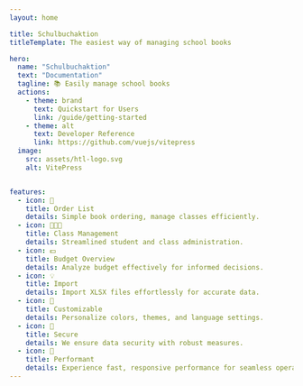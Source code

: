 ```yaml
---
layout: home

title: Schulbuchaktion
titleTemplate: The easiest way of managing school books

hero:
  name: "Schulbuchaktion"
  text: "Documentation"
  tagline: 📚 Easily manage school books
  actions:
    - theme: brand
      text: Quickstart for Users
      link: /guide/getting-started
    - theme: alt
      text: Developer Reference
      link: https://github.com/vuejs/vitepress
  image:
    src: assets/htl-logo.svg
    alt: VitePress


features:
  - icon: 📑
    title: Order List
    details: Simple book ordering, manage classes efficiently.
  - icon: 👩‍👧‍👦
    title: Class Management
    details: Streamlined student and class administration.
  - icon: 💵
    title: Budget Overview
    details: Analyze budget effectively for informed decisions.
  - icon: 💡
    title: Import
    details: Import XLSX files effortlessly for accurate data.
  - icon: 🎨
    title: Customizable
    details: Personalize colors, themes, and language settings.
  - icon: 🔐
    title: Secure
    details: We ensure data security with robust measures.
  - icon: 🚀
    title: Performant
    details: Experience fast, responsive performance for seamless operations.
---
```


<style>
:root {
  --vp-home-hero-name-color: transparent;
  --vp-home-hero-name-background: -webkit-linear-gradient(120deg, #086dcb 30%, #1dbef3);

  --vp-home-hero-image-background-image: linear-gradient(-45deg, #242a3b 50%, #428faf 50%);
  --vp-home-hero-image-filter: blur(44px);

}

.dark {
  --vp-c-gutter: #28282d;
}

@media (min-width: 640px) {
  :root {
    --vp-home-hero-image-filter: blur(56px);
  }
}

@media (min-width: 960px) {
  :root {
    --vp-home-hero-image-filter: blur(68px);
  }
}
</style>

